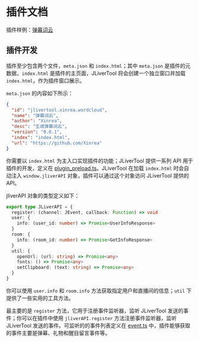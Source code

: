 # 插件文档

插件样例：[弹幕词云](https://github.com/Xinrea/JLiverTool/tree/master/plugins/wordcloud)

## 插件开发

插件至少包含两个文件，`meta.json` 和 `index.html`；其中 `meta.json` 是插件的元数据，`index.html` 是插件的主页面，JLiverTool 将会创建一个独立窗口并加载 `index.html`，作为插件窗口展示。

`meta.json` 的内容如下所示：

```json
{
  "id": "jlivertool.xinrea.wordcloud",
  "name": "弹幕词云",
  "author": "Xinrea",
  "desc": "生成弹幕词云",
  "version": "0.0.1",
  "index": "index.html",
  "url": "https://github.com/Xinrea"
}
```

你需要以 `index.html` 为主入口实现插件的功能；JLiverTool 提供一系列 API 用于插件的开发，定义在 [plugin_preload.ts](https://github.com/Xinrea/JLiverTool/blob/master/src/plugin_preload.ts)。JLiverTool 在加载 `index.html` 时会自动注入 `window.jliverAPI` 对象，插件可以通过这个对象访问 JLiverTool 提供的 API。

jliverAPI 对象的类型定义如下：

```typescript
export type JLiverAPI = {
  register: (channel: JEvent, callback: Function) => void
  user: {
    info: (user_id: number) => Promise<UserInfoResponse>
  }
  room: {
    info: (room_id: number) => Promise<GetInfoResponse>
  }
  util: {
    openUrl: (url: string) => Promise<any>
    fonts: () => Promise<any>
    setClipboard: (text: string) => Promise<any>
  }
}
```

你可以使用 `user.info` 和 `room.info` 方法获取指定用户和直播间的信息；`util` 下提供了一些实用的工具方法。

最主要的是 `register` 方法，它用于注册事件监听器，监听 JLiverTool 发送的事件；你可以在插件中使用 `jliverAPI.register` 方法注册事件监听器，监听 JLiverTool 发送的事件。可监听的的事件列表定义在 [event.ts](https://github.com/Xinrea/JLiverTool/blob/master/src/lib/events.ts) 中，插件能够获取的事件主要是弹幕、礼物和醒目留言事件等。
